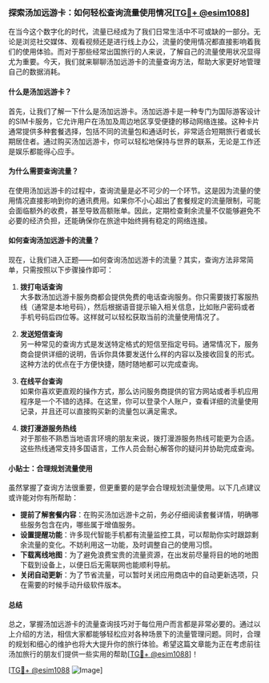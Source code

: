 ### 探索汤加远游卡：如何轻松查询流量使用情况[[TG💪+ @esim1088](https://t.me/s/esim1088)]

在当今这个数字化的时代，流量已经成为了我们日常生活中不可或缺的一部分。无论是浏览社交媒体、观看视频还是进行线上办公，流量的使用情况都直接影响着我们的使用体验。而对于那些经常出国旅行的人来说，了解自己的流量使用状况显得尤为重要。今天，我们就来聊聊汤加远游卡的流量查询方法，帮助大家更好地管理自己的数据消耗。

#### 什么是汤加远游卡？

首先，让我们了解一下什么是汤加远游卡。汤加远游卡是一种专门为国际游客设计的SIM卡服务，它允许用户在汤加及周边地区享受便捷的移动网络连接。这种卡片通常提供多种套餐选择，包括不同的流量包和通话时长，非常适合短期旅行者或长期居住者。通过购买汤加远游卡，你可以轻松地保持与世界的联系，无论是工作还是娱乐都能得心应手。

#### 为什么需要查询流量？

在使用汤加远游卡的过程中，查询流量是必不可少的一个环节。这是因为流量的使用情况直接影响到你的通讯费用。如果你不小心超出了套餐规定的流量限制，可能会面临额外的收费，甚至导致高额账单。因此，定期检查剩余流量不仅能够避免不必要的经济负担，还能确保你在旅途中始终拥有稳定的网络连接。

#### 如何查询汤加远游卡的流量？

现在，让我们进入正题——如何查询汤加远游卡的流量？其实，查询方法非常简单，只需按照以下步骤操作即可：

1. **拨打电话查询**  
   大多数汤加远游卡服务商都会提供免费的电话查询服务。你只需要拨打客服热线（通常是本地号码），然后根据语音提示输入相关信息，比如账户密码或者手机号码后四位等。这样就可以轻松获取当前的流量使用情况了。

2. **发送短信查询**  
   另一种常见的查询方式是发送特定格式的短信至指定号码。通常情况下，服务商会提供详细的说明，告诉你具体要发送什么样的内容以及接收回复的形式。这种方法的优点在于方便快捷，随时随地都可以完成查询。

3. **在线平台查询**  
   如果你喜欢更直观的操作方式，那么访问服务商提供的官方网站或者手机应用程序是一个不错的选择。在这里，你可以登录个人账户，查看详细的流量使用记录，并且还可以直接购买新的流量包以满足需求。

4. **拨打漫游服务热线**  
   对于那些不熟悉当地语言环境的朋友来说，拨打漫游服务热线可能更为合适。这些热线通常支持多国语言，工作人员会耐心解答你的疑问并协助完成查询。

#### 小贴士：合理规划流量使用

虽然掌握了查询方法很重要，但更重要的是学会合理规划流量使用。以下几点建议或许能对你有所帮助：

- **提前了解套餐内容**：在购买汤加远游卡之前，务必仔细阅读套餐详情，明确哪些服务包含在内，哪些属于增值服务。
- **设置提醒功能**：许多现代智能手机都有流量监控工具，可以帮助你实时跟踪剩余流量的变化。不妨利用这一功能，及时调整自己的使用习惯。
- **下载离线地图**：为了避免浪费宝贵的流量资源，在出发前尽量将目的地的地图下载到设备上，以便日后无需联网也能顺利导航。
- **关闭自动更新**：为了节省流量，可以暂时关闭应用商店中的自动更新选项，只在需要的时候手动升级软件版本。

#### 总结

总之，掌握汤加远游卡的流量查询技巧对于每位用户而言都是非常必要的。通过以上介绍的方法，相信大家都能够轻松应对各种场景下的流量管理问题。同时，合理的规划和细心的维护也将大大提升你的旅行体验。希望这篇文章能为正在考虑前往汤加旅行的朋友们提供一些实用的帮助[[TG💪+ @esim1088](https://t.me/s/esim1088)]！

[[TG💪+ @esim1088](https://t.me/s/esim1088) ![Image](https://i.postimg.cc/4NQfJmqS/Snipaste-2025-05-13-00-14-12.png)]